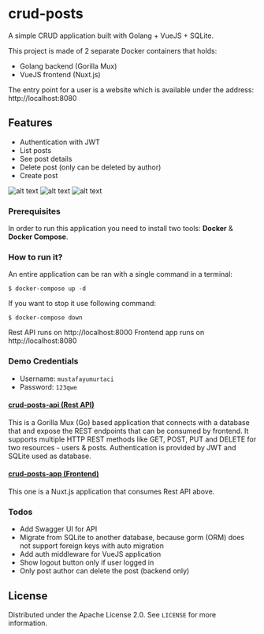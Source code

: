 # crud-posts

A simple CRUD application built with Golang + VueJS + SQLite. 

This project is made of 2 separate Docker containers that holds:


 - Golang backend (Gorilla Mux)
 - VueJS frontend (Nuxt.js)

The entry point for a user is a website which is available under the address: http://localhost:8080
## Features
 - Authentication with JWT
 - List posts
 - See post details
 - Delete post (only can be deleted by author)
 - Create post
 
![alt text](https://i.hizliresim.com/qmtUxK.png "Login")
![alt text](https://i.hizliresim.com/GAP6nQ.png "Dashboard")
![alt text](https://i.hizliresim.com/DW32Mb.png "Post details")




### Prerequisites

In order to run this application you need to install two tools: **Docker** & **Docker Compose**.

### How to run it?

An entire application can be ran with a single command in a terminal:

```
$ docker-compose up -d
```

If you want to stop it use following command:

```
$ docker-compose down
```

Rest API runs on http://localhost:8000
Frontend app runs on http://localhost:8080

### Demo Credentials

 - Username: ``mustafayumurtaci``
 - Password: ``123qwe``


#### [crud-posts-api (Rest API)]([https](https://github.com/mstfymrtc/go-posts-api))

This is a Gorilla Mux (Go) based application that connects with a
database that and expose the REST endpoints that can be consumed by
frontend. It supports multiple HTTP REST methods like GET, POST, PUT and
DELETE for two resources - users & posts.
Authentication is provided by JWT and SQLite used as database.


#### [crud-posts-app (Frontend)](https://github.com/mstfymrtc/vue-posts-app)

This one is a Nuxt.js application that consumes Rest API above.
### Todos


 - Add Swagger UI for API
 - Migrate from SQLite to another database, because gorm (ORM) does not support foreign keys with auto migration
 - Add auth middleware for VueJS application
 - Show logout button only if user logged in
 - Only post author can delete the post (backend only)


## License

Distributed under the Apache License 2.0. See ``LICENSE`` for more information.

